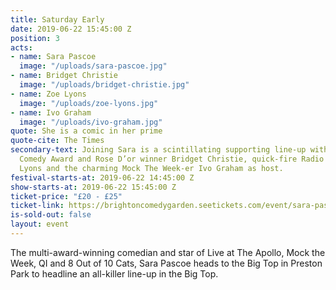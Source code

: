 ```yaml
---
title: Saturday Early
date: 2019-06-22 15:45:00 Z
position: 3
acts:
- name: Sara Pascoe
  image: "/uploads/sara-pascoe.jpg"
- name: Bridget Christie
  image: "/uploads/bridget-christie.jpg"
- name: Zoe Lyons
  image: "/uploads/zoe-lyons.jpg"
- name: Ivo Graham
  image: "/uploads/ivo-graham.jpg"
quote: She is a comic in her prime
quote-cite: The Times
secondary-text: Joining Sara is a scintillating supporting line-up with Edinburgh
  Comedy Award and Rose D’or winner Bridget Christie, quick-fire Radio 4 regular Zoe
  Lyons and the charming Mock The Week-er Ivo Graham as host.
festival-starts-at: 2019-06-22 14:45:00 Z
show-starts-at: 2019-06-22 15:45:00 Z
ticket-price: "£20 - £25"
ticket-link: https://brightoncomedygarden.seetickets.com/event/sara-pascoe/preston-park-brighton/1326720
is-sold-out: false
layout: event
---
```


The multi-award-winning comedian and star of Live at The Apollo, Mock the Week, QI and 8 Out of 10 Cats, Sara Pascoe heads to the Big Top in Preston Park to headline an all-killer line-up in the Big Top.